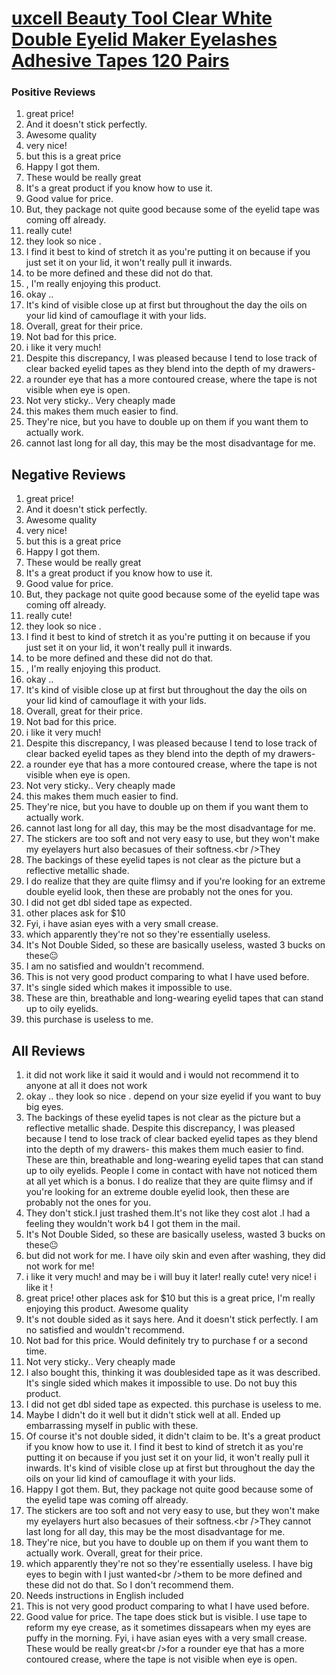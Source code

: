 # [uxcell Beauty Tool Clear White Double Eyelid Maker Eyelashes Adhesive Tapes 120 Pairs](https://products.checkmycream.com/products/uxcell-Beauty-Tool-Clear-White-Double-Eyelid-Maker-Eyelashes-Adhesive-Tapes-120-Pairs.html)

### Positive Reviews

<ol>
      <li>great price!</li>
      <li>And it doesn&#x27;t stick perfectly.</li>
      <li>Awesome quality</li>
      <li>very nice!</li>
      <li>but this is a great price</li>
      <li>Happy I got them.</li>
      <li>These would be really great</li>
      <li>It&#x27;s a great product if you know how to use it.</li>
      <li>Good value for price.</li>
      <li>But, they package not quite good because some of the eyelid tape was coming off already.</li>
      <li>really cute!</li>
      <li>they look so nice .</li>
      <li>I find it best to kind of stretch it as you&#x27;re putting it on because if you just set it on your lid, it won&#x27;t really pull it inwards.</li>
      <li>to be more defined and these did not do that.</li>
      <li>, I&#x27;m really enjoying this product.</li>
      <li>okay ..</li>
      <li>It&#x27;s kind of visible close up at first but throughout the day the oils on your lid kind of camouflage it with your lids.</li>
      <li>Overall, great for their price.</li>
      <li>Not bad for this price.</li>
      <li>i like it very much!</li>
      <li>Despite this discrepancy, I was pleased because I tend to lose track of clear backed eyelid tapes as they blend into the depth of my drawers-</li>
      <li>a rounder eye that has a more contoured crease, where the tape is not visible when eye is open.</li>
      <li>Not  very sticky..  Very cheaply made</li>
      <li>this makes them much easier to find.</li>
      <li>They&#x27;re nice, but you have to double up on them if you want them to actually work.</li>
      <li>cannot last long for all day, this may be the most disadvantage for me.</li>
</ol>


<h2>Negative Reviews</h2>
<ol>
<li> great price!</li>
<li> And it doesn&#x27;t stick perfectly.</li>
<li> Awesome quality</li>
<li> very nice!</li>
<li> but this is a great price</li>
<li> Happy I got them.</li>
<li> These would be really great</li>
<li> It&#x27;s a great product if you know how to use it.</li>
<li> Good value for price.</li>
<li> But, they package not quite good because some of the eyelid tape was coming off already.</li>
<li> really cute!</li>
<li> they look so nice .</li>
<li> I find it best to kind of stretch it as you&#x27;re putting it on because if you just set it on your lid, it won&#x27;t really pull it inwards.</li>
<li> to be more defined and these did not do that.</li>
<li> , I&#x27;m really enjoying this product.</li>
<li> okay ..</li>
<li> It&#x27;s kind of visible close up at first but throughout the day the oils on your lid kind of camouflage it with your lids.</li>
<li> Overall, great for their price.</li>
<li> Not bad for this price.</li>
<li> i like it very much!</li>
<li> Despite this discrepancy, I was pleased because I tend to lose track of clear backed eyelid tapes as they blend into the depth of my drawers-</li>
<li> a rounder eye that has a more contoured crease, where the tape is not visible when eye is open.</li>
<li> Not  very sticky..  Very cheaply made</li>
<li> this makes them much easier to find.</li>
<li> They&#x27;re nice, but you have to double up on them if you want them to actually work.</li>
<li> cannot last long for all day, this may be the most disadvantage for me.</li>
<li> The stickers are too soft and not very easy to use, but they won&#x27;t make my eyelayers hurt also becasues of their softness.&lt;br /&gt;They</li>
<li> The backings of these eyelid tapes is not clear as the picture but a reflective metallic shade.</li>
<li> I do realize that they are quite flimsy and if you&#x27;re looking for an extreme double eyelid look, then these are probably not the ones for you.</li>
<li> I did not get dbl sided tape as expected.</li>
<li> other places ask for $10</li>
<li> Fyi, i have asian eyes with a very small crease.</li>
<li> which apparently they&#x27;re not so they&#x27;re essentially useless.</li>
<li> It&#x27;s Not Double Sided, so these are basically useless, wasted 3 bucks on these😐</li>
<li> I am no satisfied and wouldn&#x27;t recommend.</li>
<li> This is not very good product comparing to what I have used before.</li>
<li> It&#x27;s single sided which makes it impossible to use.</li>
<li> These are thin, breathable and long-wearing eyelid tapes that can stand up to oily eyelids.</li>
<li> this purchase is useless to me.</li>
</ol>

<h2>All Reviews</h2>

<ol>
    <li> it did not work like it said it would and i would not recommend it to anyone  at all it does not work</li>
    <li> okay .. they look so nice . depend on your size eyelid if you want to buy big eyes.</li>
    <li> The backings of these eyelid tapes is not clear as the picture but a reflective metallic shade. Despite this discrepancy, I was pleased because I tend to lose track of clear backed eyelid tapes as they blend into the depth of my drawers- this makes them much easier to find. These are thin, breathable and long-wearing eyelid tapes that can stand up to oily eyelids. People I come in contact with have not noticed them at all yet which is a bonus. I do realize that they are quite flimsy and if you&#x27;re looking for an extreme double eyelid look, then these are probably not the ones for you.</li>
    <li> They don&#x27;t stick.I just trashed them.It&#x27;s not like they cost alot .I had a feeling they wouldn&#x27;t work b4 I got them in the mail.</li>
    <li> It&#x27;s Not Double Sided, so these are basically useless, wasted 3 bucks on these😐</li>
    <li> but did not work for me. I have oily skin and even after washing, they did not work for me!</li>
    <li> i like it very much! and may be i will buy it later! really cute! very nice! i like it !</li>
    <li> great price! other places ask for $10 but this is a great price, I&#x27;m really enjoying this product. Awesome quality</li>
    <li> It&#x27;s not double sided as it says here. And it doesn&#x27;t stick perfectly. I am no satisfied and wouldn&#x27;t recommend.</li>
    <li> Not bad for this price. Would definitely try to purchase f or a second time.</li>
    <li> Not  very sticky..  Very cheaply made</li>
    <li> I also bought this, thinking it was doublesided tape as it was described. It&#x27;s single sided which makes it impossible to use. Do not buy this product.</li>
    <li> I did not get dbl sided tape as expected. this purchase is useless to me.</li>
    <li> Maybe I didn&#x27;t do it well but it didn&#x27;t stick well at all. Ended up embarrassing myself in public with these.</li>
    <li> Of course it&#x27;s not double sided, it didn&#x27;t claim to be. It&#x27;s a great product if you know how to use it. I find it best to kind of stretch it as you&#x27;re putting it on because if you just set it on your lid, it won&#x27;t really pull it inwards. It&#x27;s kind of visible close up at first but throughout the day the oils on your lid kind of camouflage it with your lids.</li>
    <li> Happy I got them. But, they package not quite good because some of the eyelid tape was coming off already.</li>
    <li> The stickers are too soft and not very easy to use, but they won&#x27;t make my eyelayers hurt also becasues of their softness.&lt;br /&gt;They cannot last long for all day, this may be the most disadvantage for me.</li>
    <li> They&#x27;re nice, but you have to double up on them if you want them to actually work. Overall, great for their price.</li>
    <li> which apparently they&#x27;re not so they&#x27;re essentially useless. I have big eyes to begin with I just wanted&lt;br /&gt;them to be more defined and these did not do that. So I don&#x27;t recommend them.</li>
    <li> Needs instructions in English included</li>
    <li> This is not very good product comparing to what I have used before.</li>
    <li> Good value for price. The tape does stick but is visible. I use tape to reform my eye crease, as it sometimes dissapears when my eyes are puffy in the morning.  Fyi, i have asian eyes with a very small crease. These would be really great&lt;br /&gt;for a rounder eye that has a more contoured crease, where the tape is not visible when eye is open.</li>
</ol>




